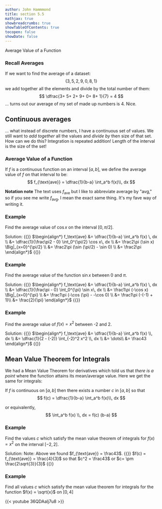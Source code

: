 ```yaml
---
author: John Hammmond
title: section 5.5
mathjax: true
showbreadcrumbs: true
showTableOfContents: true
tocopen: false
showDate: false
---
```


Average Value of a Function
<!--more-->

### Recall Averages

If we want to find the average of a dataset: 
$$
\{ 3, 5, 2, 9, 0,  8, 1 \}
$$
we add together all the elements and divide by the total number of them: 
 $$
\dfrac{3+ 5+ 2+ 9+ 0+  8+ 1}{7} = 4
$$
... turns out our average of my set of made up numbers is 4. Nice. 

## Continuous averages

... what instead of discrete numbers, I have a continuous set of values. We still want to *add together* all the values and *divide by* then size of that set. How can we do this? Integration is repeated addition! Length of the interval is the size of the set! 

### Average Value of a Function
If $f$ is a continuous function on an interval $[a, b]$, we define the average value of $f$ on that interval to be:
$$
f_{\text{ave}} = \dfrac{1}{b-a} \int_a^b f(x)\\, dx
$$

**Notation note** The text uses $f_{\text{ave}}$ but I like to abbreviate average by "avg," so if you see me write $f_{\text{avg}}$, I mean the exact same thing. It's my fave way of writing it. 

### Example

Find the average value of $\cos x$ on the interval $[0, \pi/2]$.

Solution:
{{<spoiler>}}
$\begin{align*}
f_\text{ave} &= \dfrac{1}{b-a} \int_a^b f(x) \, dx \\
&= \dfrac{1}{\frac\pi2 - 0} \int_0^{\pi/2} \cos x\, dx \\
&= \frac2\pi (\sin x) \Big|_{x=0}^{\pi/2} \\
&= \frac2\pi (\sin (\pi/2) - \sin 0) \\
&= \frac2\pi 
\end{align*}$
{{</spoiler>}}



### Example

Find the average value of the function $\sin x$ between $0$ and $\pi$.

Solution:
{{<spoiler>}}
$\begin{align*}
f_\text{ave} &= \dfrac{1}{b-a} \int_a^b f(x) \, dx \\
&= \dfrac{1}{\frac\pi - 0} \int_0^{\pi} \sin x\, dx \\
&= \frac1\pi (-\cos x) \Big|_{x=0}^{\pi} \\
&= \frac1\pi (-\cos (\pi) - -\cos 0) \\
&= \frac1\pi (-(-1) + 1)\\
&= \frac{2}{\pi}
\end{align*}$
{{</spoiler>}} 

### Example
Find the average value of $f(x) = x^2$ between -2 and 2. 

Solution:
{{<spoiler>}}
$\begin{align*}
f_\text{ave} &= \dfrac{1}{b-a} \int_a^b f(x) \\, dx \\
&= \dfrac{1}{2 - (-2)} \int_{-2}^2 x^2 \\, dx \\
&= \dots\\
&= \frac43
\end{align*}$
{{</spoiler>}} 


## Mean Value Theorem for Integrals
We had a Mean Value Theorem for derivatives which told us that *there is a point* where the function attains its mean/average value. Here we get the same for integrals:


If $f$ is continuous on $[a,b]$ then there exists a number $c$ in $[a, b]$ so that
$$
f(c) = \dfrac{1}{b-a} \int_a^b f(x)\\, dx
$$

or equivalently,
$$
\int_a^b f(x) \\, dx = f(c) (b-a)
$$

### Example 
Find the values $c$ which satisfy the mean value theorem of integrals for $f(x) = x^2$ on the interval $[-2, 2]$. 

Solution:
Note: Above we found $f_{\text{ave}} = \frac43$. 
{{<spoiler>}}
$f(c) = f_{\text{ave}} = \frac{4}{3}$
so that $c^2 = \frac43$ or $c= \pm \frac{2\sqrt{3}}{3}$
{{</spoiler>}}

### Example

Find all values $c$ which satisfy the mean value theorem for integrals for the function $f(x) = \sqrt{x}$ on $[0,4]$

{{< youtube 36QDAalj7u8 >}}